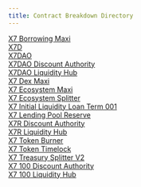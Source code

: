 ```yaml
---
title: Contract Breakdown Directory
---
```


[X7 Borrowing Maxi](/docs/breakdowns/contracts/x7borrowingmaxi)\
[X7D](/docs/breakdowns/contracts/x7d)\
[X7DAO](/docs/breakdowns/contracts/x7dao)\
[X7DAO Discount Authority](/docs/breakdowns/contracts/x7daodiscountauthority)\
[X7DAO Liquidity Hub](/docs/breakdowns/contracts/x7daoliquidityhub)\
[X7 Dex Maxi](/docs/breakdowns/contracts/x7dexmaxi)\
[X7 Ecosystem Maxi](/docs/breakdowns/contracts/x7ecosystemmaxi)\
[X7 Ecosystem Splitter](/docs/breakdowns/contracts/x7ecosystemsplitter)\
[X7 Initial Liquidity Loan Term 001](/docs/breakdowns/contracts/x7initialliquidityloanterm001)\
[X7 Lending Pool Reserve](/docs/breakdowns/contracts/x7lendingpoolreserve)\
[X7R Discount Authority](/docs/breakdowns/contracts/x7rdiscountauthority)\
[X7R Liquidity Hub](/docs/breakdowns/contracts/x7rliquidityhub)\
[X7 Token Burner](/docs/breakdowns/contracts/x7tokenburner)\
[X7 Token Timelock](/docs/breakdowns/contracts/x7tokentimelock)\
[X7 Treasury Splitter V2](/docs/breakdowns/contracts/x7treasurysplitterv2)\
[X7 100 Discount Authority](/docs/breakdowns/contracts/x7100discountauthority)\
[X7 100 Liquidity Hub](/docs/breakdowns/contracts/x7100liquidityhub)
